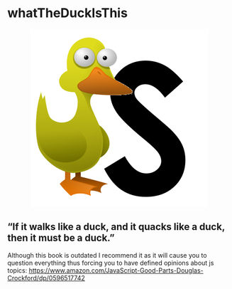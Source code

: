 # whatTheDuckIsThis

<p align="center">
  <img src="./images/duckscript.png" alt="WHAT THE DUCK"/>
</p>


## “If it walks like a duck, and it quacks like a duck, then it must be a duck.”

Although this book is outdated I recommend it as it will cause you to question everything thus forcing you to have defined opinions about js topics:
https://www.amazon.com/JavaScript-Good-Parts-Douglas-Crockford/dp/0596517742
